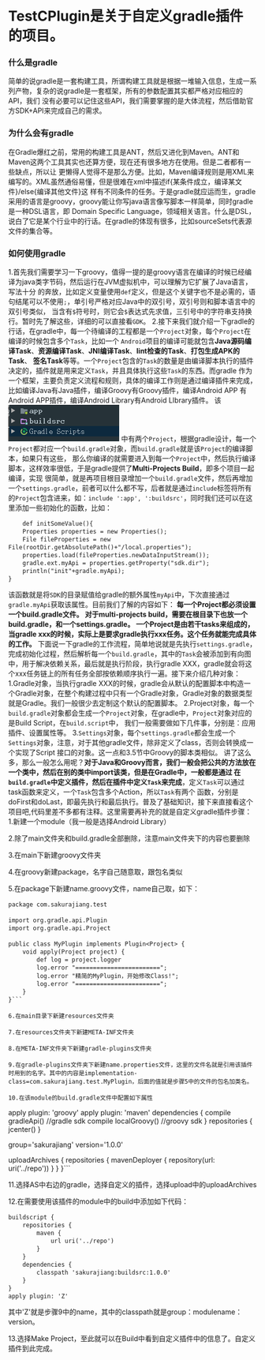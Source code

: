 # TestCPlugin是关于自定义gradle插件的项目。
### 什么是gradle
简单的说gradle是一套构建工具，所谓构建工具就是根据一堆输入信息，生成一系列产物，复杂的说gradle是一套框架，所有的参数配置其实都严格对应相应的API，我们
没有必要可以记住这些API，我们需要掌握的是大体流程，然后借助官方SDK+API来完成自己的需求。
### 为什么会有gradle
在Gradle爆红之前，常用的构建工具是ANT，然后又进化到Maven。ANT和Maven这两个工具其实也还算方便，现在还有很多地方在使用。但是二者都有一些缺点，所以让
更懒得人觉得不是那么方便。比如，Maven编译规则是用XML来编写的。XML虽然通俗易懂，但是很难在xml中描述if{某条件成立，编译某文件}/else{编译其他文件}这
样有不同条件的任务。于是gradle就应运而生，gradle采用的语言是groovy，groovy能让你写java语言像写脚本一样简单，同时gradle是一种DSL语言，即
Domain Specific Language，领域相关语言。什么是DSL，说白了它是某个行业中的行话。在gradle的体现有很多，比如sourceSets代表源文件的集合等。
### 如何使用gradle
1.首先我们需要学习一下groovy，值得一提的是groovy语言在编译的时候已经编译为java类字节码，然后运行在JVM虚拟机中，可以理解为它扩展了Java语言，写法十分
的奔放，比如定义变量使用`def`定义，但是这个关键字也不是必需的，语句结尾可以不使用`;`，单引号严格对应Java中的双引号，双引号则和脚本语言中的双引号类似，
当含有`$`符号时，则它会`$`表达式先求值，三引号中的字符串支持换行。暂时先了解这些，详细的可以直接看`GDK`。
2.接下来我们就介绍一下gradle的行话，在gradle中，每一个待编译的工程都是一个`Project`对象，每个`Project`在编译的时候包含多个`Task`，比如一个
`Android`项目的编译可能就包含**Java源码编译Task**、**资源编译Task**、**JNI编译Task**、**lint检查的Task**、**打包生成APK的Task**、
**签名Task**等等。一个`Project`包含的`Task`的数量是由编译脚本执行的插件决定的，插件就是用来定义`Task`，并且具体执行这些`Task`的东西。而gradle
作为一个框架，主要负责定义流程和规则，具体的编译工作则是通过编译插件来完成，比如编译Java有Java插件，编译Groovy有Groovy插件，编译Android APP
有Android APP插件，编译Android Library有Android LIbrary插件。
该![图片](https://raw.githubusercontent.com/sakurajiang/Picture/master/%E8%87%AA%E5%AE%9A%E4%B9%89Gradle%E6%8F%92%E4%BB%B6/%E6%A8%A1%E5%9D%97%E6%95%B0%E7%9B%AE.png)
中有两个`Project`，根据gradle设计，每一个`Project`都对应一个`build.gradle`对象，而`build.gradle`就是该`Project`的编译脚本，如果只有这些，
那么你编译的就需要进入到每一个`Project`中，然后执行编译脚本，这样效率很低，于是gradle提供了**Multi-Projects Build**，即多个项目一起编译，实现
很简单，就是再项目根目录增加一个`build.gradle`文件，然后再增加一个`settings.gradle`，前者可以什么都不写，后者就是通过`include`标签将所有
的`Project`包含进来，如：`include ':app', ':buildsrc'`，同时我们还可以在这里添加一些初始化的函数，比如：
```
	def initSomeValue(){
    Properties properties = new Properties();
    File fileProperties = new File(rootDir.getAbsolutePath()+"/local.properties");
    properties.load(fileProperties.newDataInputStream());
    gradle.ext.myApi = properties.getProperty("sdk.dir");
    println("init"+gradle.myApi);
}
```
该函数就是将`SDK`的目录赋值给gradle的额外属性`myApi`中，下次直接通过`gradle.myApi`获取该属性。目前我们了解的内容如下：
**每一个Project都必须设置一个build.gradle文件。
对于multi-projects build，需要在根目录下也放一个build.gradle，和一个settings.gradle。
一个Project是由若干tasks来组成的，当gradle xxx的时候，实际上是要求gradle执行xxx任务。这个任务就能完成具体的工作。**
下面说一下gradle的工作流程，简单地说就是先执行`settings.gradle`，完成初始化过程，然后解析每一个`build.gradle`，其中的`Task`会被添加到有向图
中，用于解决依赖关系，最后就是执行阶段，执行gradle XXX，gradle就会将这个xxx任务链上的所有任务全部按依赖顺序执行一遍。接下来介绍几种对象：
1.Gradle对象，当执行gradle XXX的时候，gradle会从默认的配置脚本中构造一个Gradle对象，在整个构建过程中只有一个Gradle对象，Gradle对象的数据类型
就是Gradle。我们一般很少去定制这个默认的配置脚本。
2.Project对象，每一个`build.gradle`对象都会生成一个`Project`对象，在gradle中，`Project`对象对应的是Build Script，在`build.script`中，
我们一般需要做如下几件事，分别是：应用插件、设置属性等。
3.`Settings`对象，每个`settings.gradle`都会生成一个`Settings`对象，注意，对于其他gradle文件，除非定义了class，否则会转换成一个实现了Script
接口的对象。这一点和3.5节中Groovy的脚本类相似。
讲了这么多，那么一般怎么用呢？**对于Java和Groovy而言，我们一般会把公共的方法放在一个类中，然后在别的类中import该类，但是在Gradle中，一般都是通过
在`build.gradle`中定义插件，然后在插件中定义`Task`来完成**，定义`Task`可以通过task函数来定义，一个`Task`包含多个Action，所以`Task`有两个
函数，分别是doFirst和doLast，即最先执行和最后执行。普及了基础知识，接下来直接看这个项目吧,代码里差不多都有注释。这里需要再补充的就是自定义gradle插件步骤：
1.新建一个module（我一般是选择Android Library）

2.除了main文件夹和build.gradle全部删除，注意main文件夹下的内容也要删除

3.在main下新建groovy文件夹

4.在groovy新建package，名字自己随意取，跟包名类似

5.在package下新建name.groovy文件，name自己取，如下：

```
package com.sakurajiang.test

import org.gradle.api.Plugin
import org.gradle.api.Project

public class MyPlugin implements Plugin<Project> {
    void apply(Project project) {
        def log = project.logger
        log.error "========================";
        log.error "精简的MyPlugin，开始修改Class!";
        log.error "========================";
    }
}```

6.在main目录下新建resources文件夹

7.在resources文件夹下新建META-INF文件夹

8.在META-INF文件夹下新建gradle-plugins文件夹

9.在gradle-plugins文件夹下新建name.properties文件，这里的文件名就是引用该插件时用到的名字。其中的内容是implementation-class=com.sakurajiang.test.MyPlugin，后面的值就是步骤5中的文件的包名加类名。

10.在该module的build.gradle文件中配置如下属性

```
apply plugin: 'groovy'
apply plugin: 'maven'
dependencies {
    compile gradleApi() //gradle sdk
    compile localGroovy() //groovy sdk
}
repositories {
    jcenter()
}

group='sakurajiang'
version='1.0.0'

uploadArchives {
    repositories {
        mavenDeployer {
            repository(url: uri('../repo'))
        }
    }
}```

11.选择AS中右边的gradle，选择自定义的插件，选择upload中的uploadArchives

12.在需要使用该插件的module中的build中添加如下代码：
```
buildscript {
    repositories {
        maven {
            url uri('../repo')
        }
    }
    dependencies {
        classpath 'sakurajiang:buildsrc:1.0.0'
    }
}
apply plugin: 'Z'
```
其中'Z'就是步骤9中的name，其中的classpath就是group：modulename：version。

13.选择Make Project，至此就可以在Build中看到自定义插件中的信息了。自定义插件到此完成。
